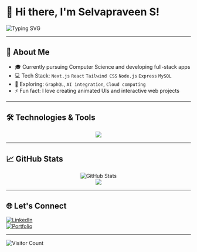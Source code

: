 # 👋 Hi there, I'm Selvapraveen S!

<img src="https://readme-typing-svg.demolab.com?font=Fira+Code&size=24&pause=1000&center=true&vCenter=true&width=435&lines=Full-Stack+Developer;Open+Source+Contributor;Lifelong+Learner" alt="Typing SVG" />

---

## 🚀 About Me

- 🎓 Currently pursuing Computer Science and developing full-stack apps  
- 💻 Tech Stack: `Next.js` `React` `Tailwind CSS` `Node.js` `Express` `MySQL`  
- 🌱 Exploring: `GraphQL`, `AI integration`, `Cloud computing`  
- ⚡ Fun fact: I love creating animated UIs and interactive web projects  

---

## 🛠️ Technologies & Tools

<p align="center">
  <img src="https://skillicons.dev/icons?i=nextjs,react,tailwind,nodejs,express,mysql,ts,js,html,css,git,github,figma" />
</p>

---

## 📈 GitHub Stats

<p align="center">
  <img src="https://github-readme-stats.vercel.app/api?username=SELVAPRAVEEN-05&show_icons=true&theme=radical" alt="GitHub Stats" />
  <br />
  <img src="https://github-readme-streak-stats.herokuapp.com/?user=SELVAPRAVEEN-05&theme=radical" />
</p>

---

## 🌐 Let's Connect

[![LinkedIn](https://img.shields.io/badge/-LinkedIn-blue?style=flat&logo=linkedin&logoColor=white)](https://www.linkedin.com/in/your-link)  
[![Portfolio](https://img.shields.io/badge/-Portfolio-24292e?style=flat&logo=github&logoColor=white)](https://yourportfolio.com)

---

![Visitor Count](https://komarev.com/ghpvc/?username=SELVAPRAVEEN-05&color=blue)

